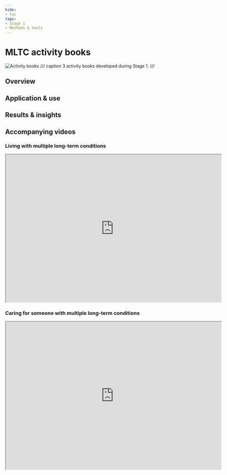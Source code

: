 ```yaml
---
hide:
- toc
tags:
- Stage 1
- Methods & tools
---
```


# MLTC activity books
![Activity books](../assets/activity-books.png)
/// caption
3 activity books developed during Stage 1.
///

## Overview

## Application & use

## Results & insights

## Accompanying videos

### Living with multiple long-term conditions 
<iframe src="https://drive.google.com/file/d/1d_oDsGAKTTTOZPcXl2ZAEIoCcZP275Ij/preview" width="700" height="480" allow="autoplay"></iframe>

### Caring for someone with multiple long-term conditions
<iframe src="https://drive.google.com/file/d/1rVn43ouznWtHApdHyinSSR_X2e0GuiyJ/preview" width="700" height="480" allow="autoplay"></iframe>
